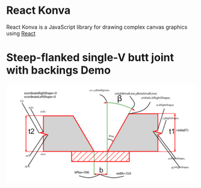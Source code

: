 # React Konva

React Konva is a JavaScript library for drawing complex canvas graphics using [React](https://reactjs.org/)


# Steep-flanked single-V butt joint with backings Demo

![Demo](./s2.png)


